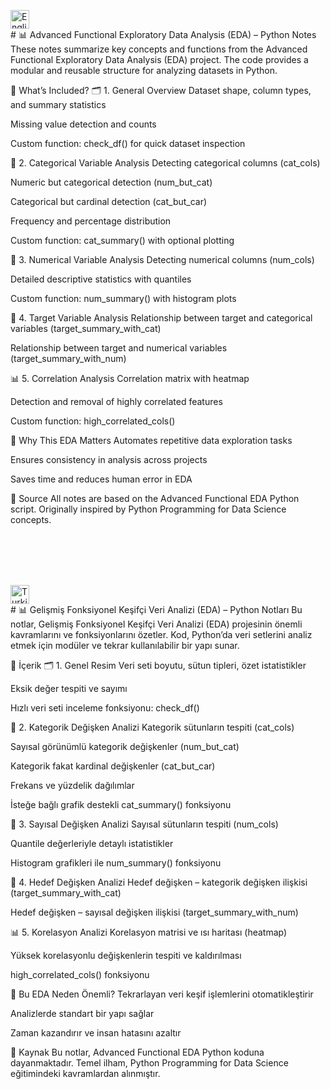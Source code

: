 <img src="https://flagcdn.com/w40/us.png" alt="English" width="30"/> <br> # 📊 Advanced Functional Exploratory Data Analysis (EDA) – Python Notes
These notes summarize key concepts and functions from the Advanced Functional Exploratory Data Analysis (EDA) project. The code provides a modular and reusable structure for analyzing datasets in Python.

📌 What’s Included?
🗂 1. General Overview
Dataset shape, column types, and summary statistics

Missing value detection and counts

Custom function: check_df() for quick dataset inspection

📑 2. Categorical Variable Analysis
Detecting categorical columns (cat_cols)

Numeric but categorical detection (num_but_cat)

Categorical but cardinal detection (cat_but_car)

Frequency and percentage distribution

Custom function: cat_summary() with optional plotting

🔢 3. Numerical Variable Analysis
Detecting numerical columns (num_cols)

Detailed descriptive statistics with quantiles

Custom function: num_summary() with histogram plots

🎯 4. Target Variable Analysis
Relationship between target and categorical variables (target_summary_with_cat)

Relationship between target and numerical variables (target_summary_with_num)

📊 5. Correlation Analysis
Correlation matrix with heatmap

Detection and removal of highly correlated features

Custom function: high_correlated_cols()

🎯 Why This EDA Matters
Automates repetitive data exploration tasks

Ensures consistency in analysis across projects

Saves time and reduces human error in EDA

📌 Source
All notes are based on the Advanced Functional EDA Python script.
Originally inspired by Python Programming for Data Science concepts.

<br><br><br><br>

<img src="https://flagcdn.com/w40/tr.png" alt="Turkish" width="30"/> <br> # 📊 Gelişmiş Fonksiyonel Keşifçi Veri Analizi (EDA) – Python Notları
Bu notlar, Gelişmiş Fonksiyonel Keşifçi Veri Analizi (EDA) projesinin önemli kavramlarını ve fonksiyonlarını özetler. Kod, Python’da veri setlerini analiz etmek için modüler ve tekrar kullanılabilir bir yapı sunar.

📌 İçerik
🗂 1. Genel Resim
Veri seti boyutu, sütun tipleri, özet istatistikler

Eksik değer tespiti ve sayımı

Hızlı veri seti inceleme fonksiyonu: check_df()

📑 2. Kategorik Değişken Analizi
Kategorik sütunların tespiti (cat_cols)

Sayısal görünümlü kategorik değişkenler (num_but_cat)

Kategorik fakat kardinal değişkenler (cat_but_car)

Frekans ve yüzdelik dağılımlar

İsteğe bağlı grafik destekli cat_summary() fonksiyonu

🔢 3. Sayısal Değişken Analizi
Sayısal sütunların tespiti (num_cols)

Quantile değerleriyle detaylı istatistikler

Histogram grafikleri ile num_summary() fonksiyonu

🎯 4. Hedef Değişken Analizi
Hedef değişken – kategorik değişken ilişkisi (target_summary_with_cat)

Hedef değişken – sayısal değişken ilişkisi (target_summary_with_num)

📊 5. Korelasyon Analizi
Korelasyon matrisi ve ısı haritası (heatmap)

Yüksek korelasyonlu değişkenlerin tespiti ve kaldırılması

high_correlated_cols() fonksiyonu

🎯 Bu EDA Neden Önemli?
Tekrarlayan veri keşif işlemlerini otomatikleştirir

Analizlerde standart bir yapı sağlar

Zaman kazandırır ve insan hatasını azaltır

📌 Kaynak
Bu notlar, Advanced Functional EDA Python koduna dayanmaktadır.
Temel ilham, Python Programming for Data Science eğitimindeki kavramlardan alınmıştır.
